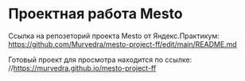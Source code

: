 # Проектная работа Mesto

Ссылка на репозеторий проекта Mesto от Яндекс.Практикум:
https://github.com/Murvedra/mesto-project-ff/edit/main/README.md

Готовый проект для просмотра находится по ссылке:
//https://murvedra.github.io/mesto-project-ff
